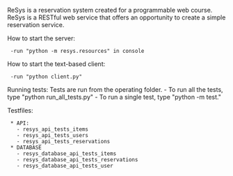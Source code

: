 ReSys is a reservation system created for a programmable web course. ReSys is a RESTful web service that offers an opportunity to create a simple reservation service.

How to start the server:

	 -run "python -m resys.resources" in console

How to start the text-based client:
	 
	 -run "python client.py"
	 
Running tests:
	Tests are run from the operating folder.
	 - To run all the tests, type "python run_all_tests.py"
	 - To run a single test, type "python -m test.<NAME-OF-THE-TEST-FILE>"

Testfiles:

	 * API:
	   - resys_api_tests_items
	   - resys_api_tests_users
	   - resys_api_tests_reservations
	 * DATABASE
	   - resys_database_api_tests_items
	   - resys_database_api_tests_reservations
	   - resys_database_api_tests_user
